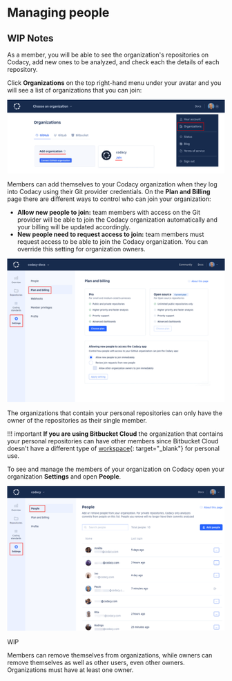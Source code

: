 # Managing people

## WIP Notes

<!-- Concept: Member of an organization

     What does it mean to be a member of an organization?
     Codacy only analyzes commits in repositories from people who are members of the respective organization -->

As a member, you will be able to see the organization's repositories on Codacy, add new ones to be analyzed, and check each the details of each repository.

<!-- Concept: Process for joining an organization -->

Click **Organizations** on the top right-hand menu under your avatar and you will see a list of organizations that you can join:

![Joining an organization](images/organization-join.png)

Members can add themselves to your Codacy organization when they log into Codacy using their Git provider credentials. On the **Plan and Billing** page there are different ways to control who can join your organization:

-   **Allow new people to join:** team members with access on the Git provider will be able to join the Codacy organization automatically and your billing will be updated accordingly.
-   **New people need to request access to join:** team members must request access to be able to join the Codacy organization. You can override this setting for organization owners.

![Accepting new people to the organization](images/organization-plan-billing.png)

<!-- Details about personal organizations

     TODO: Move to "What are synced organizations"? Or does it make more sense to mention this here? -->

The organizations that contain your personal repositories can only have the owner of the repositories as their single member.

!!! important
    **If you are using Bitbucket Cloud** the organization that contains your personal repositories can have other members since Bitbucket Cloud doesn't have a different type of [workspace](https://support.atlassian.com/bitbucket-cloud/docs/what-is-a-workspace/){: target="_blank"} for personal use.

<!-- Task: Listing people in an organization

     Codacy only analyzes commits from users on the People page
     Can be used to check the last login date of the users -->

To see and manage the members of your organization on Codacy open your organization **Settings** and open **People**.

![Managing people in an organization](images/organization-people.png)

<!-- Task: Adding people to an organization

     Using either the list of recent contributors and pending requests, or using email addresses -->

WIP

<!-- Task: Leaving an organization, Removing people from an organization

     Users leave an organization themselves and removing other users from an organization

     What happens when different types of users leave an organization (stop having access to the organization, stop analyzing repositories added by the user, delete the organization if last remaining organization owner) -->

Members can remove themselves from organizations, while owners can remove themselves as well as other users, even other owners. Organizations must have at least one owner.
